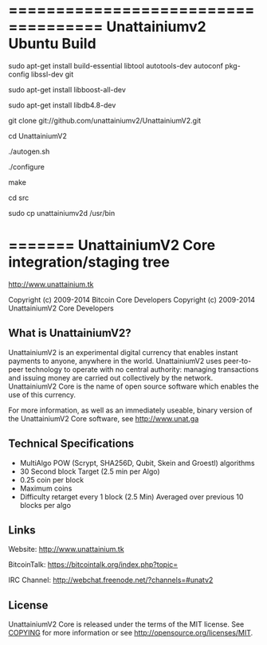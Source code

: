 ====================================
Unattainiumv2 Ubuntu Build
=====================================

sudo apt-get install build-essential libtool autotools-dev autoconf pkg-config libssl-dev git

sudo apt-get install libboost-all-dev

sudo apt-get install libdb4.8-dev

git clone git://github.com/unattainiumv2/UnattainiumV2.git

cd UnattainiumV2

./autogen.sh

./configure

make

cd src

sudo cp unattainiumv2d /usr/bin


=======
UnattainiumV2 Core integration/staging tree
=====================================

http://www.unattainium.tk

Copyright (c) 2009-2014 Bitcoin Core Developers
Copyright (c) 2009-2014 UnattainiumV2 Core Developers

What is UnattainiumV2?
----------------

UnattainiumV2 is an experimental digital currency that enables instant payments to
anyone, anywhere in the world. UnattainiumV2 uses peer-to-peer technology to operate
with no central authority: managing transactions and issuing money are carried
out collectively by the network. UnattainiumV2 Core is the name of open source
software which enables the use of this currency.

For more information, as well as an immediately useable, binary version of
the UnattainiumV2 Core software, see http://www.unat.ga

Technical Specifications
---------------------

 - MultiAlgo POW (Scrypt, SHA256D, Qubit, Skein and Groestl) algorithms
 - 30 Second block Target (2.5 min per Algo)
 - 0.25 coin per block
 - Maximum coins
 - Difficulty retarget every 1 block (2.5 Min) Averaged over previous 10 blocks per algo
 
Links
------------------------
Website: http://www.unattainium.tk

BitcoinTalk: https://bitcointalk.org/index.php?topic=

IRC Channel: http://webchat.freenode.net/?channels=#unatv2

License
-------

UnattainiumV2 Core is released under the terms of the MIT license. See [COPYING](COPYING) for more
information or see http://opensource.org/licenses/MIT.
